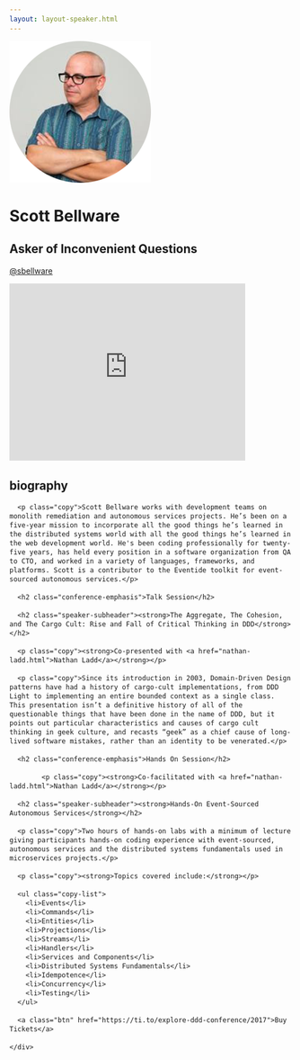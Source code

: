 ```yaml
---
layout: layout-speaker.html
---
```


<div class="container section featured-speaker">
  <div class="row">
    <div class="col-xs-12 col-sm-2 img-container">
      <img class="speaker-page-img" src="../img/speakers/Scott-Bellware-ON.png" />
      </div>
    <div class="col-xs-12 col-sm-10 copy-container">
      <h1 class="speaker-header">Scott Bellware</h1>
      <h2 class="speaker-subtitle">Asker of Inconvenient Questions</h2>
      <p class="copy"><a class="speaker-handle" href="https://twitter.com/@sbellware" target="_blank">@sbellware</a></p>
      <div class="video-responsive">
        <iframe width="420" height="315" src="http://www.youtube.com/embed/sb-WO-KcODE" frameborder="0" allowfullscreen></iframe>
      </div>
      <h2 class="speaker-subheader"><strong>biography</strong></h2>

      <p class="copy">Scott Bellware works with development teams on monolith remediation and autonomous services projects. He’s been on a five-year mission to incorporate all the good things he’s learned in the distributed systems world with all the good things he’s learned in the web development world. He's been coding professionally for twenty-five years, has held every position in a software organization from QA to CTO, and worked in a variety of languages, frameworks, and platforms. Scott is a contributor to the Eventide toolkit for event-sourced autonomous services.</p>

      <h2 class="conference-emphasis">Talk Session</h2>

      <h2 class="speaker-subheader"><strong>The Aggregate, The Cohesion, and The Cargo Cult: Rise and Fall of Critical Thinking in DDD</strong></h2>

      <p class="copy"><strong>Co-presented with <a href="nathan-ladd.html">Nathan Ladd</a></strong></p>

      <p class="copy">Since its introduction in 2003, Domain-Driven Design patterns have had a history of cargo-cult implementations, from DDD Light to implementing an entire bounded context as a single class. This presentation isn’t a definitive history of all of the questionable things that have been done in the name of DDD, but it points out particular characteristics and causes of cargo cult thinking in geek culture, and recasts “geek” as a chief cause of long-lived software mistakes, rather than an identity to be venerated.</p>

      <h2 class="conference-emphasis">Hands On Session</h2>

            <p class="copy"><strong>Co-facilitated with <a href="nathan-ladd.html">Nathan Ladd</a></strong></p>

      <h2 class="speaker-subheader"><strong>Hands-On Event-Sourced Autonomous Services</strong></h2>

      <p class="copy">Two hours of hands-on labs with a minimum of lecture giving participants hands-on coding experience with event-sourced, autonomous services and the distributed systems fundamentals used in microservices projects.</p>

      <p class="copy"><strong>Topics covered include:</strong></p>

      <ul class="copy-list">
        <li>Events</li>
        <li>Commands</li>
        <li>Entities</li>
        <li>Projections</li>
        <li>Streams</li>
        <li>Handlers</li>
        <li>Services and Components</li>
        <li>Distributed Systems Fundamentals</li>
        <li>Idempotence</li>
        <li>Concurrency</li>
        <li>Testing</li>
      </ul>

      <a class="btn" href="https://ti.to/explore-ddd-conference/2017">Buy Tickets</a>

    </div>
</div>
</div>

